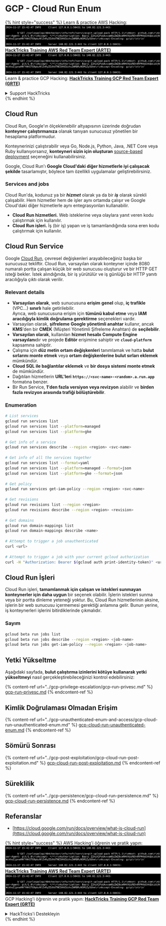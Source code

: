 # GCP - Cloud Run Enum

{% hint style="success" %}
Learn & practice AWS Hacking:<img src="../../../.gitbook/assets/image (1).png" alt="" data-size="line">[**HackTricks Training AWS Red Team Expert (ARTE)**](https://training.hacktricks.xyz/courses/arte)<img src="../../../.gitbook/assets/image (1).png" alt="" data-size="line">\
Learn & practice GCP Hacking: <img src="../../../.gitbook/assets/image (2).png" alt="" data-size="line">[**HackTricks Training GCP Red Team Expert (GRTE)**<img src="../../../.gitbook/assets/image (2).png" alt="" data-size="line">](https://training.hacktricks.xyz/courses/grte)

<details>

<summary>Support HackTricks</summary>

* Check the [**subscription plans**](https://github.com/sponsors/carlospolop)!
* **Join the** 💬 [**Discord group**](https://discord.gg/hRep4RUj7f) or the [**telegram group**](https://t.me/peass) or **follow** us on **Twitter** 🐦 [**@hacktricks\_live**](https://twitter.com/hacktricks\_live)**.**
* **Share hacking tricks by submitting PRs to the** [**HackTricks**](https://github.com/carlospolop/hacktricks) and [**HackTricks Cloud**](https://github.com/carlospolop/hacktricks-cloud) github repos.

</details>
{% endhint %}

## Cloud Run <a href="#reviewing-cloud-run-configurations" id="reviewing-cloud-run-configurations"></a>

Cloud Run, Google'ın ölçeklenebilir altyapısının üzerinde doğrudan **konteyner çalıştırmanıza** olanak tanıyan sunucusuz yönetilen bir hesaplama platformudur.

Konteynerinizi çalıştırabilir veya Go, Node.js, Python, Java, .NET Core veya Ruby kullanıyorsanız, **konteyneri sizin için oluşturan** [source-based deployment](https://cloud.google.com/run/docs/deploying-source-code) seçeneğini kullanabilirsiniz.

Google, Cloud Run'ı **Google Cloud'daki diğer hizmetlerle iyi çalışacak şekilde** tasarlamıştır, böylece tam özellikli uygulamalar geliştirebilirsiniz.

### Services and jobs <a href="#services-and-jobs" id="services-and-jobs"></a>

Cloud Run'da, kodunuz ya bir _**hizmet**_ olarak ya da bir _**iş**_ olarak sürekli çalışabilir. Hem hizmetler hem de işler aynı ortamda çalışır ve Google Cloud'daki diğer hizmetlerle aynı entegrasyonları kullanabilir.

* **Cloud Run hizmetleri.** Web isteklerine veya olaylara yanıt veren kodu çalıştırmak için kullanılır.
* **Cloud Run işleri.** İş (bir iş) yapan ve iş tamamlandığında sona eren kodu çalıştırmak için kullanılır.

## Cloud Run Service

Google [Cloud Run](https://cloud.google.com/run), çevresel değişkenleri arayabileceğiniz başka bir sunucusuz tekliftir. Cloud Run, varsayılan olarak konteyner içinde 8080 numaralı portta çalışan küçük bir web sunucusu oluşturur ve bir HTTP GET isteği bekler. İstek alındığında, bir iş yürütülür ve iş günlüğü bir HTTP yanıtı aracılığıyla çıktı olarak verilir.

### Relevant details

* **Varsayılan olarak**, web sunucusuna **erişim** **genel** olup, **iç trafikle** (VPC...) **sınırlı** hale getirilebilir.\
Ayrıca, web sunucusuna erişim için **tümünü kabul etme** veya **IAM aracılığıyla kimlik doğrulama gerektirme** seçenekleri vardır.
* Varsayılan olarak, **şifreleme** **Google yönetimli anahtar** kullanır, ancak **KMS**'den bir **CMEK** (Müşteri Yönetimli Şifreleme Anahtarı) de **seçilebilir**.
* **Varsayılan olarak**, kullanılan **hizmet hesabı** **Compute Engine varsayılanı**dır ve projede **Editör** erişimine sahiptir ve **`cloud-platform`** kapsamına sahiptir.
* Çalışma için **düz metin ortam değişkenleri** tanımlamak ve hatta **bulut sırlarını monte etmek** veya **ortam değişkenlerine bulut sırları eklemek** mümkündür.
* **Cloud SQL ile bağlantılar eklemek** ve **bir dosya sistemi monte etmek** de mümkündür.
* Dağıtılan hizmetlerin **URL'leri** **`https://<svc-name>-<random>.a.run.app`** formatına benzer.
* Bir Run Service, **1'den fazla versiyon veya revizyon** alabilir ve **birden fazla revizyon arasında trafiği bölüştürebilir**.

### Enumeration
```bash
# List services
gcloud run services list
gcloud run services list --platform=managed
gcloud run services list --platform=gke

# Get info of a service
gcloud run services describe --region <region> <svc-name>

# Get info of all the services together
gcloud run services list --format=yaml
gcloud run services list --platform=managed --format=json
gcloud run services list --platform=gke --format=json

# Get policy
gcloud run services get-iam-policy --region <region> <svc-name>

# Get revisions
gcloud run revisions list --region <region>
gcloud run revisions describe --region <region> <revision>

# Get domains
gcloud run domain-mappings list
gcloud run domain-mappings describe <name>

# Attempt to trigger a job unauthenticated
curl <url>

# Attempt to trigger a job with your current gcloud authorization
curl -H "Authorization: Bearer $(gcloud auth print-identity-token)" <url>
```
## Cloud Run İşleri

Cloud Run işleri, **tamamlanmak için çalışan ve istekleri sunmayan konteynerler için daha uygun** bir seçenek olabilir. İşlerin istekleri sunma veya bir portta dinleme yeteneği yoktur. Bu, Cloud Run hizmetlerinin aksine, işlerin bir web sunucusu içermemesi gerektiği anlamına gelir. Bunun yerine, iş konteynerleri işlerini bitirdiklerinde çıkmalıdır.

### Sayım
```bash
gcloud beta run jobs list
gcloud beta run jobs describe --region <region> <job-name>
gcloud beta run jobs get-iam-policy --region <region> <job-name>
```
## Yetki Yükseltme

Aşağıdaki sayfada, **bulut çalıştırma izinlerini kötüye kullanarak yetki yükseltmeyi** nasıl gerçekleştirebileceğinizi kontrol edebilirsiniz:

{% content-ref url="../gcp-privilege-escalation/gcp-run-privesc.md" %}
[gcp-run-privesc.md](../gcp-privilege-escalation/gcp-run-privesc.md)
{% endcontent-ref %}

## Kimlik Doğrulaması Olmadan Erişim

{% content-ref url="../gcp-unauthenticated-enum-and-access/gcp-cloud-run-unauthenticated-enum.md" %}
[gcp-cloud-run-unauthenticated-enum.md](../gcp-unauthenticated-enum-and-access/gcp-cloud-run-unauthenticated-enum.md)
{% endcontent-ref %}

## Sömürü Sonrası

{% content-ref url="../gcp-post-exploitation/gcp-cloud-run-post-exploitation.md" %}
[gcp-cloud-run-post-exploitation.md](../gcp-post-exploitation/gcp-cloud-run-post-exploitation.md)
{% endcontent-ref %}

## Süreklilik

{% content-ref url="../gcp-persistence/gcp-cloud-run-persistence.md" %}
[gcp-cloud-run-persistence.md](../gcp-persistence/gcp-cloud-run-persistence.md)
{% endcontent-ref %}

## Referanslar

* [https://cloud.google.com/run/docs/overview/what-is-cloud-run](https://cloud.google.com/run/docs/overview/what-is-cloud-run)

{% hint style="success" %}
AWS Hacking'i öğrenin ve pratik yapın:<img src="../../../.gitbook/assets/image (1).png" alt="" data-size="line">[**HackTricks Training AWS Red Team Expert (ARTE)**](https://training.hacktricks.xyz/courses/arte)<img src="../../../.gitbook/assets/image (1).png" alt="" data-size="line">\
GCP Hacking'i öğrenin ve pratik yapın: <img src="../../../.gitbook/assets/image (2).png" alt="" data-size="line">[**HackTricks Training GCP Red Team Expert (GRTE)**<img src="../../../.gitbook/assets/image (2).png" alt="" data-size="line">](https://training.hacktricks.xyz/courses/grte)

<details>

<summary>HackTricks'i Destekleyin</summary>

* [**abonelik planlarını**](https://github.com/sponsors/carlospolop) kontrol edin!
* **💬 [**Discord grubuna**](https://discord.gg/hRep4RUj7f) veya [**telegram grubuna**](https://t.me/peass) katılın ya da **Twitter'da** 🐦 [**@hacktricks\_live**](https://twitter.com/hacktricks\_live)**'i takip edin.**
* **Hacking ipuçlarını paylaşmak için** [**HackTricks**](https://github.com/carlospolop/hacktricks) ve [**HackTricks Cloud**](https://github.com/carlospolop/hacktricks-cloud) github reposuna PR gönderin.

</details>
{% endhint %}
